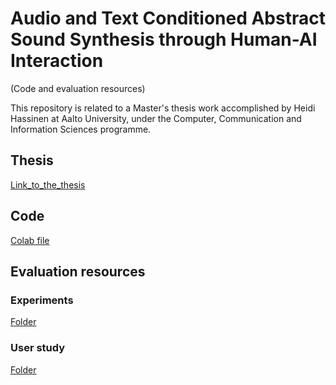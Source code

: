 # Audio and Text Conditioned Abstract Sound Synthesis through Human-AI Interaction
(Code and evaluation resources)

This repository is related to a Master's thesis work accomplished by Heidi Hassinen at Aalto University, under the Computer, Communication and Information Sciences programme.

## Thesis

[Link_to_the_thesis]()

## Code

[Colab file](https://colab.research.google.com/drive/1jSIdy-9ocLMVp6YEpGRMxx1rzZ4PXIq2?usp=sharing)

## Evaluation resources

### Experiments

[Folder](https://github.com/heidihas/abs-sound-synth/tree/main/Experiments)

### User study

[Folder](https://github.com/heidihas/abs-sound-synth/tree/main/User_study)
